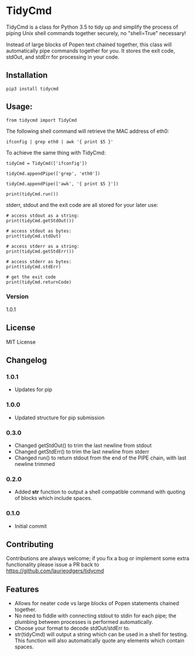 # TidyCmd

TidyCmd is a class for Python 3.5 to tidy up and simplify the process of piping Unix shell commands together securely, no "shell=True" necessary!

Instead of large blocks of Popen text chained together, this class will automatically pipe commands together for you. It stores the exit code, stdOut, and stdErr for processing in your code.

## Installation

`pip3 install tidycmd`

## Usage:
```
from tidycmd import TidyCmd
```

The following shell command will retrieve the MAC address of eth0:
```
ifconfig | grep eth0 | awk '{ print $5 }'
```

To achieve the same thing with TidyCmd:
```
tidyCmd = TidyCmd(['ifconfig'])

tidyCmd.appendPipe(['grep', 'eth0'])

tidyCmd.appendPipe(['awk', '{ print $5 }'])

print(tidyCmd.run())

```

stderr, stdout and the exit code are all stored for your later use:
```
# access stdout as a string:
print(tidyCmd.getStdOut())

# access stdout as bytes:
print(tidyCmd.stdOut)

# access stderr as a string:
print(tidyCmd.getStdErr())

# access stderr as bytes:
print(tidyCmd.stdErr)

# get the exit code
print(tidyCmd.returnCode)

```

### Version
1.0.1

## License
MIT License

## Changelog
### 1.0.1
- Updates for pip

### 1.0.0
- Updated structure for pip submission

### 0.3.0
- Changed getStdOut() to trim the last newline from stdout
- Changed getStdErr() to trim the last newline from stderr
- Changed run() to return stdout from the end of the PIPE chain, with last newline trimmed

### 0.2.0
- Added __str__ function to output a shell compatible command with quoting of blocks which include spaces.

### 0.1.0
- Initial commit

## Contributing
Contributions are always welcome; if you fix a bug or implement some extra functionality please issue a PR back to https://github.com/laurieodgers/tidycmd

## Features
  - Allows for neater code vs large blocks of Popen statements chained together.
  - No need to fiddle with connecting stdout to stdin for each pipe; the plumbing between processes is performed automatically.
  - Choose your format to decode stdOut/stdErr to.
  - str(tidyCmd) will output a string which can be used in a shell for testing. This function will also automatically quote any elements which contain spaces.
